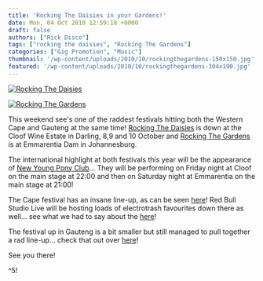 ```yaml
---
title: 'Rocking The Daisies in your Gardens!'
date: Mon, 04 Oct 2010 12:59:18 +0000
draft: false
authors: ["Rick Disco"]
tags: ["rocking the daisies", "Rocking The Gardens"]
categories: ["Gig Promotion", "Music"]
thumbnail: '/wp-content/uploads/2010/10/rockingthegardens-150x150.jpg'
featured: '/wp-content/uploads/2010/10/rockingthegardens-304x190.jpg'
---
```


[![](/wp-content/uploads/2010/10/rockingthedaisies-banner-long.png "Rocking The Daisies")](/wp-content/uploads/2010/10/rockingthedaisies-banner-long.png)

[![](/wp-content/uploads/2010/10/rockingthegardens-banner-long.jpg "Rocking The Gardens")](/wp-content/uploads/2010/10/rockingthegardens-banner-long.jpg)

This weekend see's one of the raddest festivals hitting both the Western Cape and Gauteng at the same time! [Rocking The Daisies](http://rockingthedaisies.com "Rocking The Daisies") is down at the Cloof Wine Estate in Darling, 8,9 and 10 October and [Rocking The Gardens](http://rockingthegardens.com/ "Rocking The Gardens") is at Emmarentia Dam in Johannesburg.

The international highlight at both festivals this year will be the appearance of [New Young Pony Club](http://newyoungponyclub.com/ "New Young Pony Club")... They will be performing on Friday night at Cloof on the main stage at 22:00 and then on Saturday night at Emmarentia on the main stage at 21:00!

The Cape festival has an insane line-up, as can be seen [here](http://rockingthedaisies.com/lineup/ "Line-Up: RTD")! Red Bull Studio Live will be hosting loads of electrotrash favourites down there as well... see what we had to say about the [here](/2010/10/02/red-bull-studio-live-at-rocking-the-daisies/ "Red Bull Studio Live at Rocking The Daisies")!

The festival up in Gauteng is a bit smaller but still managed to pull together a rad line-up... check that out over [here](http://rockingthegardens.com/2010/03/31/line-up-2010/ "Line-Up: RTG")!

See you there!

^5!

